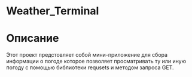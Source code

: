 # Weather_Terminal

# Описание
Этот проект предстовляет собой мини-приложение для сбора информации о погоде которое позволяет просматривать ту или иную погоду с помощью библиотеки requsets и методом запроса GET.
